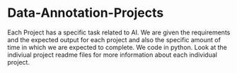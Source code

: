 # Data-Annotation-Projects
Each Project has a specific task related to AI. We are given the requirements and the expected output for each project and also the specific amount of time in which we are expected to complete. We code in python. Look at the indiviual project readme files for more information about each individual project.

